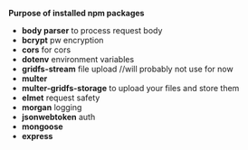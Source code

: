 **Purpose of installed npm packages**
- **body parser** to process request body 
- **bcrypt** pw encryption
- **cors** for cors
- **dotenv** environment variables
- **gridfs-stream** file upload //will probably not use for now
- **multer** 
- **multer-gridfs-storage** to upload your files and store them
- **elmet** request safety
- **morgan** logging
- **jsonwebtoken** auth
- **mongoose**
- **express**
